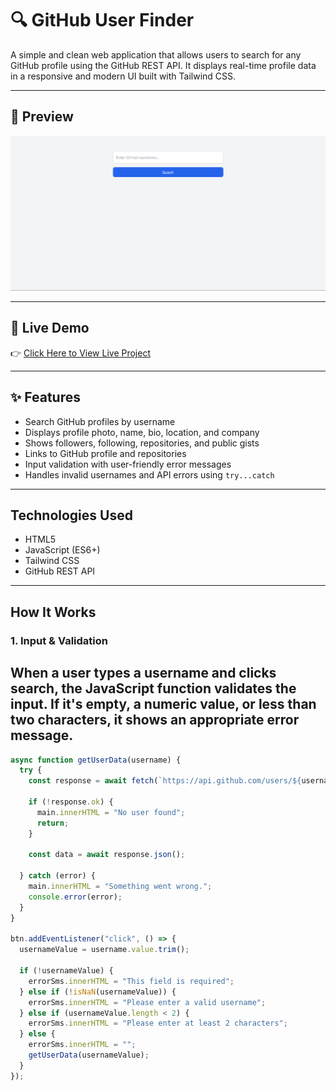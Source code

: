 # 🔍 GitHub User Finder

A simple and clean web application that allows users to search for any GitHub profile using the GitHub REST API. It displays real-time profile data in a responsive and modern UI built with Tailwind CSS.

---

## 📸 Preview

![App Preview](project.png)

---

## 🚀 Live Demo

👉 [Click Here to View Live Project](https://github-finder-taupe-mu-59.vercel.app/)

---

## ✨ Features

-  Search GitHub profiles by username  
-  Displays profile photo, name, bio, location, and company  
-  Shows followers, following, repositories, and public gists  
-  Links to GitHub profile and repositories  
-  Input validation with user-friendly error messages  
-  Handles invalid usernames and API errors using `try...catch`  

---

##  Technologies Used

-  HTML5  
-  JavaScript (ES6+)  
-  Tailwind CSS  
-  GitHub REST API  

---

##  How It Works

###  1. Input & Validation

When a user types a username and clicks search, the JavaScript function validates the input. If it's empty, a numeric value, or less than two characters, it shows an appropriate error message.
---

```js
async function getUserData(username) {
  try {
    const response = await fetch(`https://api.github.com/users/${username}`);
    
    if (!response.ok) {
      main.innerHTML = "No user found";
      return;
    }

    const data = await response.json();
   
  } catch (error) {
    main.innerHTML = "Something went wrong.";
    console.error(error);
  }
}

btn.addEventListener("click", () => {
  usernameValue = username.value.trim();
  
  if (!usernameValue) {
    errorSms.innerHTML = "This field is required";
  } else if (!isNaN(usernameValue)) {
    errorSms.innerHTML = "Please enter a valid username";
  } else if (usernameValue.length < 2) {
    errorSms.innerHTML = "Please enter at least 2 characters";
  } else {
    errorSms.innerHTML = "";
    getUserData(usernameValue);
  }
});
